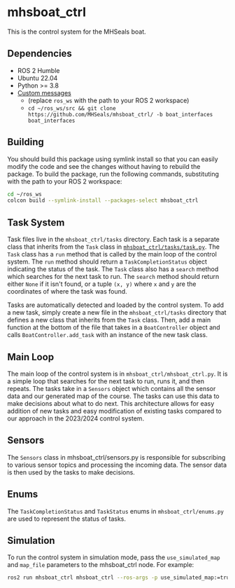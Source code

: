 # mhsboat_ctrl

This is the control system for the MHSeals boat.

## Dependencies
- ROS 2 Humble
- Ubuntu 22.04
- Python >= 3.8
- [Custom messages](https://github.com/MHSeals/mhsboat_ctrl/tree/boat_interfaces)
    - (replace `ros_ws` with the path to your ROS 2 workspace)
    - `cd ~/ros_ws/src && git clone https://github.com/MHSeals/mhsboat_ctrl/ -b boat_interfaces boat_interfaces`

## Building
You should build this package using symlink install so that you can easily modify the code and see the changes without having to rebuild the package. To build the package, run the following commands, substituting with the path to your ROS 2 workspace:
```bash
cd ~/ros_ws
colcon build --symlink-install --packages-select mhsboat_ctrl
```

## Task System

Task files live in the `mhsboat_ctrl/tasks` directory. Each task is a separate class that inherits from the `Task` class in [`mhsboat_ctrl/tasks/task.py`](mhsboat_ctrl/tasks/task.py). The `Task` class has a `run` method that is called by the main loop of the control system. The `run` method should return a `TaskCompletionStatus` object indicating the status of the task. The `Task` class also has a `search` method which searches for the next task to run. The `search` method should return either `None` if it isn't found, or a tuple `(x, y)` where `x` and `y` are the coordinates of where the task was found.

Tasks are automatically detected and loaded by the control system. To add a new task, simply create a new file in the `mhsboat_ctrl/tasks` directory that defines a new class that inherits from the `Task` class. Then, add a main function at the bottom of the file that takes in a `BoatController` object and calls `BoatController.add_task` with an instance of the new task class.

## Main Loop
The main loop of the control system is in `mhsboat_ctrl/mhsboat_ctrl.py`. It is a simple loop that searches for the next task to run, runs it, and then repeats. The tasks take in a `Sensors` object which contains all the sensor data and our generated map of the course. The tasks can use this data to make decisions about what to do next. This architecture allows for easy addition of new tasks and easy modification of existing tasks compared to our approach in the 2023/2024 control system.

## Sensors
The `Sensors` class in mhsboat_ctrl/sensors.py is responsible for subscribing to various sensor topics and processing the incoming data. The sensor data is then used by the tasks to make decisions.

## Enums
The `TaskCompletionStatus` and `TaskStatus` enums in `mhsboat_ctrl/enums.py` are used to represent the status of tasks.

## Simulation
To run the control system in simulation mode, pass the `use_simulated_map` and `map_file` parameters to the mhsboat_ctrl node. For example:
```bash
ros2 run mhsboat_ctrl mhsboat_ctrl --ros-args -p use_simulated_map:=true -p map_file:=src/mhsboat_ctrl/maps/taskone.yaml
```